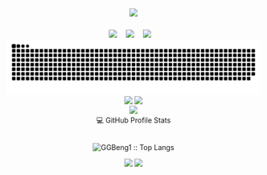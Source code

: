 <!-- 动态打字效果 -->
<h1 align="center">
  <a href="https://sunguoqi.com/">
    <img src="https://readme-typing-svg.herokuapp.com/?lines=Hello , I am GGbeng! &center=true&size=27">
  </a>
</h1>
<div align="center">
  <a href="http://www.ggbeng.shop"><img src="https://img.shields.io/badge/website-%E4%B8%AA%E4%BA%BA%E7%BD%91%E7%AB%99-blue"></a>&emsp;
  <a href="http://blog.ggbeng.shop"><img src="https://img.shields.io/badge/CSDN-%E5%8D%9A%E5%AE%A2-c32136"></a>&emsp;
  <a href="https://space.bilibili.com/4322520"><img src="https://img.shields.io/badge/bilibili-B%E7%AB%99-ff69b4"></a>&emsp;
</div>
<div align="center">
  <img  src="./assets/github-contribution-grid-snake.svg"
       alt="snake" /></a>
</div>
<!-- 比较好的开源项目卡片 -->
<div align="center">
<a href="https://github.com/GGBeng1/Gantt">
  <img src="https://github-readme-stats.vercel.app/api/pin/?username=GGBeng1&repo=Gantt&theme=dark&bg_color=0d1117&hide_border=true" /></a>
<a href="https://github.com/GGBeng1/vue-egg-admin">
  <img src="https://github-readme-stats.vercel.app/api/pin/?username=GGBeng1&repo=vue-egg-admin&theme=dark&bg_color=0d1117&hide_border=true" /></a>
</div>
<div align="center"> <img src="https://github-profile-trophy.vercel.app/?username=GGBeng1" /> </div>
<summary align="center">💻 GitHub Profile Stats</summary>
  <div>
      <br/>
        <p align="center">
          <img src="https://github-readme-stats.vercel.app/api/top-langs/?username=GGBeng1&langs_count=6&theme=gruvbox&layout=compact&hide_border=true" alt="GGBeng1 :: Top Langs" /></a>
        </p>
        <p align="center">
          <img width="49.5%" src="https://github-readme-stats.vercel.app/api?username=GGBeng1&show_icons=true&theme=gruvbox&hide_border=true" />
          <img width="49.5%" src="https://github-readme-streak-stats.herokuapp.com/?user=GGBeng1&theme=gruvbox&hide_border=true" />
          </a>
       </p>
     <br>
  </div>
